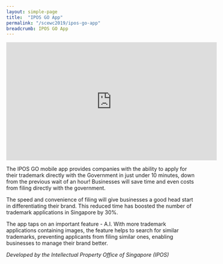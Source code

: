 ```yaml
---
layout: simple-page
title:  "IPOS GO App"
permalink: "/scewc2019/ipos-go-app"
breadcrumb: IPOS GO App
---
```


<div class="bp-youtube">
  <iframe width="560" height="315" src="https://www.youtube.com/embed/OVKSgiMhSnE" frameborder="0" allow="autoplay; encrypted-media" allowfullscreen></iframe>
</div>


The IPOS GO mobile app provides companies with the ability to apply for their trademark directly with the Government in just under 10 minutes, down from the previous wait of an hour! Businesses will save time and even costs from filing directly with the government.

The speed and convenience of filing will give businesses a good head start in differentiating their brand. This reduced time has boosted the number of trademark applications in Singapore by 30%.

The app taps on an important feature - A.I. With more trademark applications containing images, the feature helps to search for similar trademarks, preventing applicants from filing similar ones, enabling businesses to manage their brand better. 

*Developed by the Intellectual Property Office of Singapore (IPOS)*
